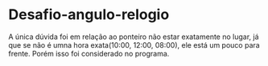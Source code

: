 # Desafio-angulo-relogio

A única dúvida foi em relação ao ponteiro não estar exatamente no lugar, já que se não é umna hora exata(10:00, 12:00, 08:00), ele está um pouco para frente. Porém isso foi considerado no programa.
